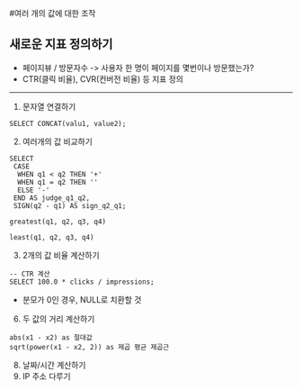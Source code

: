 #여러 개의 값에 대한 조작

## 새로운 지표 정의하기
- 페이지뷰  / 방문자수 -> 사용자 한 명이 페이지를 몇번이나 방문했는가? 
- CTR(클릭 비율), CVR(컨버전 비율) 등 지표 정의

--------

1. 문자열 연결하기
```
SELECT CONCAT(valu1, value2);
```
2. 여러개의 값 비교하기
```
SELECT 
 CASE
  WHEN q1 < q2 THEN '+'
  WHEN q1 = q2 THEN ''
  ELSE '-'
 END AS judge_q1_q2,
 SIGN(q2 - q1) AS sign_q2_q1;

greatest(q1, q2, q3, q4)

least(q1, q2, q3, q4)
```
3. 2개의 값 비율 계산하기
```
-- CTR 계산
SELECT 100.0 * clicks / impressions;
```
- 분모가 0인 경우, NULL로 치환할 것
6. 두 값의 거리 계산하기
```
abs(x1 - x2) as 절대값
sqrt(power(x1 - x2, 2)) as 제곱 평균 제곱근

```
8. 날짜/시간 계산하기
9. IP 주소 다루기

